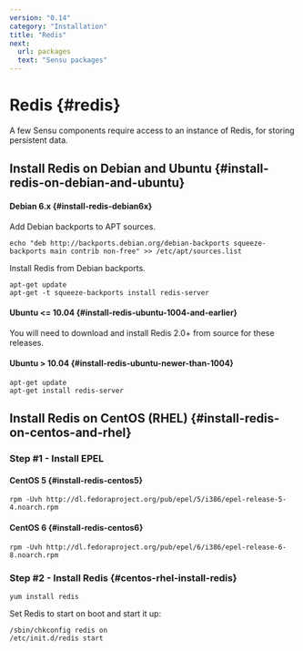 ```yaml
---
version: "0.14"
category: "Installation"
title: "Redis"
next:
  url: packages
  text: "Sensu packages"
---
```


# Redis {#redis}

A few Sensu components require access to an instance of Redis, for
storing persistent data.

## Install Redis on Debian and Ubuntu {#install-redis-on-debian-and-ubuntu}

#### Debian 6.x {#install-redis-debian6x}

Add Debian backports to APT sources.

~~~ shell
echo "deb http://backports.debian.org/debian-backports squeeze-backports main contrib non-free" >> /etc/apt/sources.list
~~~

Install Redis from Debian backports.

~~~ shell
apt-get update
apt-get -t squeeze-backports install redis-server
~~~

#### Ubuntu <= 10.04 {#install-redis-ubuntu-1004-and-earlier}

You will need to download and install Redis 2.0+ from source for these
releases.

#### Ubuntu > 10.04 {#install-redis-ubuntu-newer-than-1004}

~~~ shell
apt-get update
apt-get install redis-server
~~~

## Install Redis on CentOS (RHEL) {#install-redis-on-centos-and-rhel}

### Step #1 - Install EPEL

#### CentOS 5 {#install-redis-centos5}

~~~ shell
rpm -Uvh http://dl.fedoraproject.org/pub/epel/5/i386/epel-release-5-4.noarch.rpm
~~~

#### CentOS 6 {#install-redis-centos6}

~~~ shell
rpm -Uvh http://dl.fedoraproject.org/pub/epel/6/i386/epel-release-6-8.noarch.rpm
~~~

### Step #2 - Install Redis {#centos-rhel-install-redis}

~~~ shell
yum install redis
~~~

Set Redis to start on boot and start it up:

~~~
/sbin/chkconfig redis on
/etc/init.d/redis start
~~~
